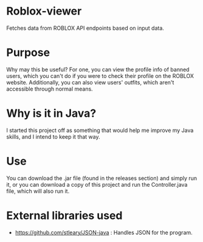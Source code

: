 # Roblox-viewer
Fetches data from ROBLOX API endpoints based on input data.

# Purpose
Why may this be useful?
For one, you can view the profile info of banned users, which you can't do if you were to check their profile on the ROBLOX website.
Additionally, you can also view users' outfits, which aren't accessible through normal means.

# Why is it in Java?
I started this project off as something that would help me improve my Java skills, and I intend to keep it that way.

# Use
You can download the .jar file (found in the releases section) and simply run it, or you can download a copy of this project and run the Controller.java file, which will also run it.

# External libraries used
- https://github.com/stleary/JSON-java : Handles JSON for the program.
